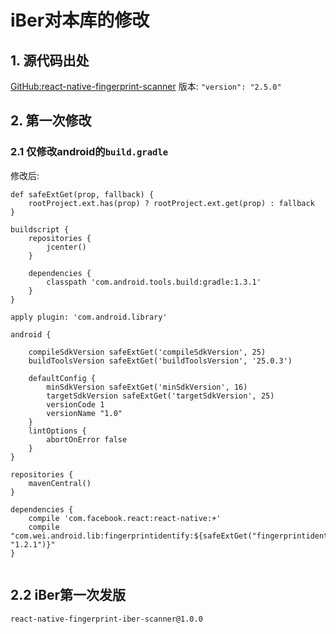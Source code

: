 # iBer对本库的修改

## 1. 源代码出处

[GitHub:react-native-fingerprint-scanner](https://github.com/hieuvp/react-native-fingerprint-scanner.git)
版本: `"version": "2.5.0"`

## 2. 第一次修改

### 2.1 仅修改android的`build.gradle`

修改后:


```groove
def safeExtGet(prop, fallback) {
    rootProject.ext.has(prop) ? rootProject.ext.get(prop) : fallback
}

buildscript {
    repositories {
        jcenter()
    }

    dependencies {
        classpath 'com.android.tools.build:gradle:1.3.1'
    }
}

apply plugin: 'com.android.library'

android {

    compileSdkVersion safeExtGet('compileSdkVersion', 25)
    buildToolsVersion safeExtGet('buildToolsVersion', '25.0.3')

    defaultConfig {
        minSdkVersion safeExtGet('minSdkVersion', 16)
        targetSdkVersion safeExtGet('targetSdkVersion', 25)
        versionCode 1
        versionName "1.0"
    }
    lintOptions {
        abortOnError false
    }
}

repositories {
    mavenCentral()
}

dependencies {
    compile 'com.facebook.react:react-native:+'
    compile "com.wei.android.lib:fingerprintidentify:${safeExtGet("fingerprintidentify", "1.2.1")}"
}


```

## 2.2 iBer第一次发版

`react-native-fingerprint-iber-scanner@1.0.0`